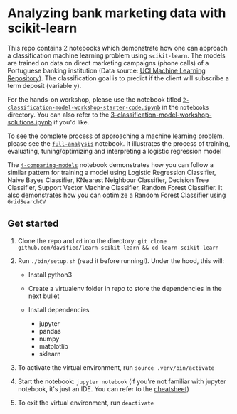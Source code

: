 # Analyzing bank marketing data with scikit-learn

This repo contains 2 notebooks which demonstrate how one can approach a classification machine learning problem using `scikit-learn`. The models are trained on data on direct marketing campaigns (phone calls) of a Portuguese banking institution (Data source: [UCI Machine Learning Repository](http://archive.ics.uci.edu/ml/datasets/Bank+Marketing)). The classification goal is to predict if the client will subscribe a term deposit (variable y).

For the hands-on workshop, please use the notebook titled  [`2-classification-model-workshop-starter-code.ipynb`](https://github.com/davified/learn-scikit-learn/blob/master/notebooks/2-classification-model-workshop-starter-code.ipynb) in the `notebooks` directory. You can also refer to the [3-classification-model-workshop-solutions.ipynb](https://github.com/davified/learn-scikit-learn/blob/master/notebooks/3-classification-model-workshop-solutions.ipynb) if you'd like.

To see the complete process of approaching a machine learning problem, please see the [`full-analysis`](https://github.com/davified/learn-scikit-learn/blob/master/notebooks/full-analysis.ipynb) notebook. It illustrates the process of training, evaluating, tuning/optimizing and interpreting a logistic regression model

The [`4-comparing-models`](https://github.com/davified/learn-scikit-learn/blob/master/notebooks/4-comparing-models.ipynb) notebook demonstrates how you can follow a similar pattern for training a model using Logistic Regression Classifier, Naive Bayes Classifier, KNearest Neighbour Classifier, Decision Tree Classifier, Support Vector Machine Classifier, Random Forest Classifier. It also demonstrates how you can optimize a Random Forest Classifier using `GridSearchCV`

## Get started

1. Clone the repo and `cd` into the directory: `git clone github.com/davified/learn-scikit-learn && cd learn-scikit-learn`

2. Run `./bin/setup.sh` (read it before running!). Under the hood, this will:

	- Install python3

	- Create a virtualenv folder in repo to store the dependencies in the next bullet

	- Install dependencies
		- jupyter
		- pandas
		- numpy
		- matplotlib
		- sklearn

3. To activate the virtual environment, run `source .venv/bin/activate`

4. Start the notebook: `jupyter notebook` (if you're not familiar with jupyter notebook, it's just an IDE. You can refer to the [cheatsheet](https://www.cheatography.com/weidadeyue/cheat-sheets/jupyter-notebook/))

5. To exit the virtual environment, run `deactivate`
